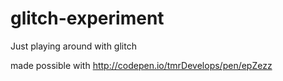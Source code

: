# glitch-experiment
Just playing around with glitch

made possible with http://codepen.io/tmrDevelops/pen/epZezz
